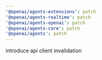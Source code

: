 ```yaml
---
'@openai/agents-extensions': patch
'@openai/agents-realtime': patch
'@openai/agents-openai': patch
'@openai/agents-core': patch
'@openai/agents': patch
---
```


introduce api client invalidation
